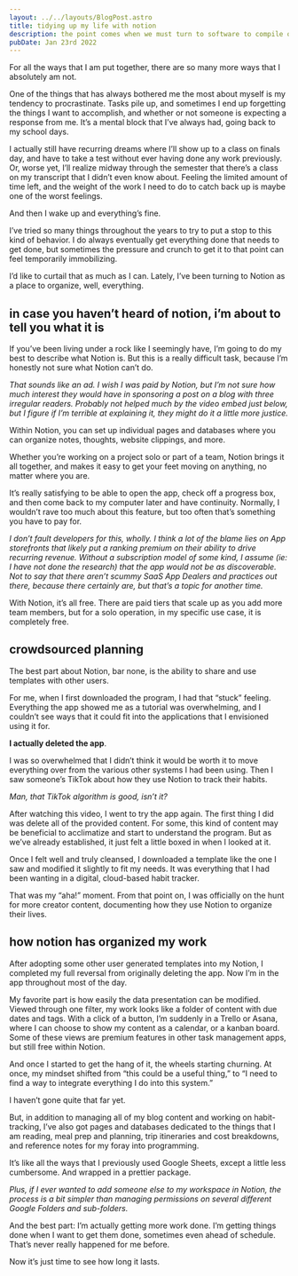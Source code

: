 ```yaml
---
layout: ../../layouts/BlogPost.astro
title: tidying up my life with notion
description: the point comes when we must turn to software to compile our brains
pubDate: Jan 23rd 2022
---
```

For all the ways that I am put together, there are so many more ways that I absolutely am not.

One of the things that has always bothered me the most about myself is my tendency to procrastinate. Tasks pile up, and sometimes I end up forgetting the things I want to accomplish, and whether or not someone is expecting a response from me. It’s a mental block that I’ve always had, going back to my school days.

I actually still have recurring dreams where I’ll show up to a class on finals day, and have to take a test without ever having done any work previously. Or, worse yet, I’ll realize midway through the semester that there’s a class on my transcript that I didn’t even know about. Feeling the limited amount of time left, and the weight of the work I need to do to catch back up is maybe one of the worst feelings.

And then I wake up and everything’s fine.

I’ve tried so many things throughout the years to try to put a stop to this kind of behavior. I do always eventually get everything done that needs to get done, but sometimes the pressure and crunch to get it to that point can feel temporarily immobilizing.

I’d like to curtail that as much as I can. Lately, I’ve been turning to Notion as a place to organize, well, everything.

## in case you haven’t heard of notion, i’m about to tell you what it is

If you’ve been living under a rock like I seemingly have, I’m going to do my best to describe what Notion is. But this is a really difficult task, because I’m honestly not sure what Notion can’t do.

*That sounds like an ad. I wish I was paid by Notion, but I’m not sure how much interest they would have in sponsoring a post on a blog with three irregular readers. Probably not helped much by the video embed just below, but I figure if I’m terrible at explaining it, they might do it a little more justice.*

Within Notion, you can set up individual pages and databases where you can organize notes, thoughts, website clippings, and more.

Whether you’re working on a project solo or part of a team, Notion brings it all together, and makes it easy to get your feet moving on anything, no matter where you are.

It’s really satisfying to be able to open the app, check off a progress box, and then come back to my computer later and have continuity. Normally, I wouldn’t rave too much about this feature, but too often that’s something you have to pay for.

*I don’t fault developers for this, wholly. I think a lot of the blame lies on App storefronts that likely put a ranking premium on their ability to drive recurring revenue. Without a subscription model of some kind, I assume (ie: I have not done the research) that the app would not be as discoverable. Not to say that there aren’t scummy SaaS App Dealers and practices out there, because there certainly are, but that’s a topic for another time.*

With Notion, it’s all free. There are paid tiers that scale up as you add more team members, but for a solo operation, in my specific use case, it is completely free.

## crowdsourced planning

The best part about Notion, bar none, is the ability to share and use templates with other users.

For me, when I first downloaded the program, I had that “stuck” feeling. Everything the app showed me as a tutorial was overwhelming, and I couldn’t see ways that it could fit into the applications that I envisioned using it for.

**I actually deleted the app**.

I was so overwhelmed that I didn’t think it would be worth it to move everything over from the various other systems I had been using. Then I saw someone’s TikTok about how they use Notion to track their habits.

*Man, that TikTok algorithm is good, isn’t it?*

After watching this video, I went to try the app again. The first thing I did was delete all of the provided content. For some, this kind of content may be beneficial to acclimatize and start to understand the program. But as we’ve already established, it just felt a little boxed in when I looked at it.

Once I felt well and truly cleansed, I downloaded a template like the one I saw and modified it slightly to fit my needs. It was everything that I had been wanting in a digital, cloud-based habit tracker.

That was my “aha!” moment. From that point on, I was officially on the hunt for more creator content, documenting how they use Notion to organize their lives.

## how notion has organized my work

After adopting some other user generated templates into my Notion, I completed my full reversal from originally deleting the app. Now I’m in the app throughout most of the day.

My favorite part is how easily the data presentation can be modified. Viewed through one filter, my work looks like a folder of content with due dates and tags. With a click of a button, I’m suddenly in a Trello or Asana, where I can choose to show my content as a calendar, or a kanban board. Some of these views are premium features in other task management apps, but still free within Notion.

And once I started to get the hang of it, the wheels starting churning. At once, my mindset shifted from “this could be a useful thing,” to “I need to find a way to integrate everything I do into this system.”

I haven’t gone quite that far yet.

But, in addition to managing all of my blog content and working on habit-tracking, I’ve also got pages and databases dedicated to the things that I am reading, meal prep and planning, trip itineraries and cost breakdowns, and reference notes for my foray into programming.

It’s like all the ways that I previously used Google Sheets, except a little less cumbersome. And wrapped in a prettier package.

*Plus, if I ever wanted to add someone else to my workspace in Notion, the process is a bit simpler than managing permissions on several different Google Folders and sub-folders.*

And the best part: I’m actually getting more work done. I’m getting things done when I want to get them done, sometimes even ahead of schedule. That’s never really happened for me before.

Now it’s just time to see how long it lasts.